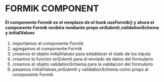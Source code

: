 # FORMIK COMPONENT

#### El componente Formik es el remplazo de el hook useFormik() y ahora el componente Formik recibira mediante props onSubmit,validationSchema y initialValues

<ol>
    <li>importamos el componente Formik</li>
    <li>agregamos el componente Formik</li>
    <li>creamos el objeto initialValues para establecer el state de los inputs</li>
    <li>creamos la funcion onSubmit para el enviado de datos del formulario</li>
    <li>creamos el objeto validationSchema para la validacion del formulario</li>
    <li>pasamos initialValues,onSubmit y validationSchema como props al componente Formik</li>
</ol>
